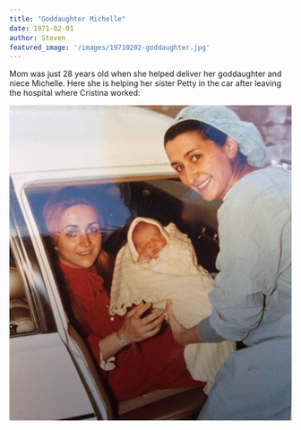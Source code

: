 ```yaml
---
title: "Goddaughter Michelle"
date: 1971-02-01
author: Steven
featured_image: '/images/19710202-goddaughter.jpg'
---
```



Mom was just 28 years old when she helped deliver her goddaughter and niece Michelle. Here she is helping her sister Petty in the car after leaving the hospital where Cristina worked:

![](/images/19710202-goddaughter.jpg)
